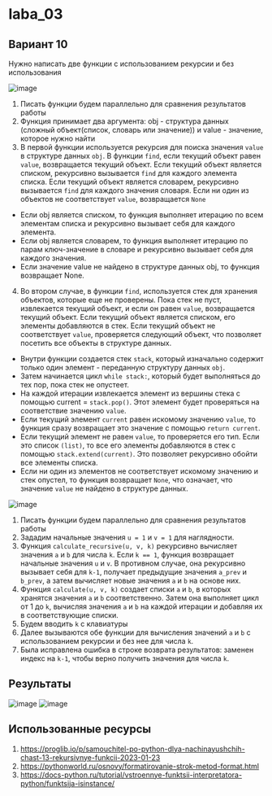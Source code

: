 # laba_03
## Вариант 10
Нужно написать две функции с использованием рекурсии и без использования

![image](https://github.com/ban-tyan/laba_03/assets/145260845/e1b3b31f-3df5-4426-baf8-6a1132468b47)
1. Писать функции будем параллельно для сравнения результатов работы
2. Функция принимает два аргумента: obj - структура данных (сложный объект(список, словарь или значение)) и value - значение, которое нужно найти
3. В первой функции используется рекурсия для поиска значения `value` в структуре данных `obj`. В функции `find`, если текущий объект равен `value`, возвращается текущий объект. Если текущий объект является списком, рекурсивно вызывается `find` для каждого элемента списка. Если текущий объект является словарем, рекурсивно вызывается `find` для каждого значения словаря. Если ни один из объектов не соответствует `value`, возвращается `None`
+ Если obj является списком, то функция выполняет итерацию по всем элементам списка и рекурсивно вызывает себя для каждого элемента.
+ Если obj является словарем, то функция выполняет итерацию по парам ключ-значение в словаре и рекурсивно вызывает себя для каждого значения.
+ Если значение value не найдено в структуре данных obj, то функция возвращает None.
4. Во втором случае, в функции `find`, используется стек для хранения объектов, которые еще не проверены. Пока стек не пуст, извлекается текущий объект, и если он равен `value`, возвращается текущий объект. Если текущий объект является списком, его элементы добавляются в стек. Если текущий объект не соответствует `value`, проверяется следующий объект, что позволяет посетить все объекты в структуре данных.
  + Внутри функции создается стек `stack`, который изначально содержит только один элемент - переданную структуру данных `obj`.
  + Затем начинается цикл `while stack:`, который будет выполняться до тех пор, пока стек не опустеет.
  + На каждой итерации извлекается элемент из вершины стека с помощью current = `stack.pop()`. Этот элемент будет проверяться на соответствие значению `value`.
  + Если текущий элемент `current` равен искомому значению `value`, то функция сразу возвращает это значение с помощью `return current`.
  + Если текущий элемент не равен `value`, то проверяется его тип. Если это список `(list)`, то все его элементы добавляются в стек с помощью `stack.extend(current)`. Это позволяет рекурсивно обойти все элементы списка.
  + Если ни один из элементов не соответствует искомому значению и стек опустел, то функция возвращает `None`, что означает, что значение `value` не найдено в структуре данных.

![image](https://github.com/ban-tyan/laba_03/assets/145260845/65708864-989f-4394-afdc-7c5365ad5e81)
1. Писать функции будем параллельно для сравнения результатов работы
2. Зададим начальные значения `u = 1` и `v = 1` для наглядности.
3. Функция `calculate_recursive(u, v, k)` рекурсивно вычисляет значения `a` и `b` для числа `k`. Если `k == 1`, функция возвращает начальные значения `u` и `v`. В противном случае, она рекурсивно вызывает себя для `k-1`, получает предыдущие значения `a_prev` и `b_prev`, а затем вычисляет новые значения `a` и `b` на основе них.
4. Функция `calculate(u, v, k)` создает списки `a` и `b`, в которых хранятся значения `a` и `b` соответственно. Затем она выполняет цикл от 1 до `k`, вычисляя значения `a` и `b` на каждой итерации и добавляя их в соответствующие списки.
5. Будем вводить `k` с клавиатуры
6. Далее вызываются обе функции для вычисления значений `a` и `b` с использованием рекурсии и без нее для числа `k`.
7. Была исправлена ошибка в строке возврата результатов: заменен индекс на `k-1`, чтобы верно получить значения для числа `k`.

## Результаты
![image](https://github.com/ban-tyan/laba_03/assets/145260845/5cf75a8a-81b1-4ed6-961e-52eec7269738)
![image](https://github.com/ban-tyan/laba_03/assets/145260845/bf965d24-83b0-49cc-a135-61632fcd7086)

## Использованные ресурсы 
1. https://proglib.io/p/samouchitel-po-python-dlya-nachinayushchih-chast-13-rekursivnye-funkcii-2023-01-23
2. https://pythonworld.ru/osnovy/formatirovanie-strok-metod-format.html
3. https://docs-python.ru/tutorial/vstroennye-funktsii-interpretatora-python/funktsija-isinstance/



